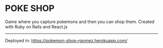 # POKE SHOP

Game where you capture pokemons and then you can shop them. Created with Ruby on Rails and React.js

---

Deployed in: https://pokemon-shop-rgomez.herokuapp.com/
